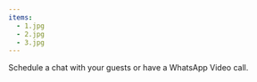 ```yaml
---
items:
  - 1.jpg
  - 2.jpg
  - 3.jpg
---
```


Schedule a chat with your guests or have a WhatsApp Video call.
